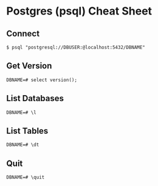 # Postgres (psql) Cheat Sheet

## Connect
```
$ psql "postgresql://DBUSER:@localhost:5432/DBNAME"
```

## Get Version
```
DBNAME=# select version();
```

## List Databases
```
DBNAME=# \l
```

## List Tables
```
DBNAME=# \dt
```

## Quit
```
DBNAME=# \quit
```
